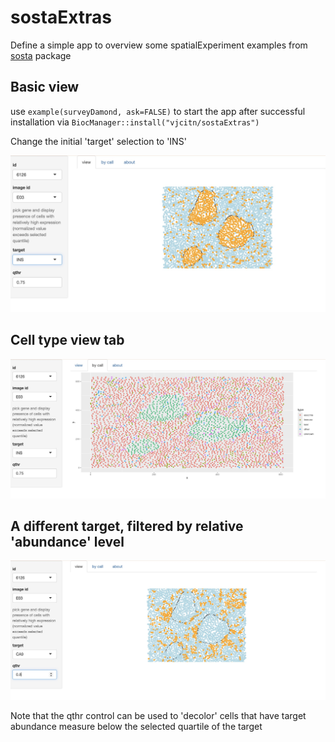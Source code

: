# sostaExtras

Define a simple app to overview some spatialExperiment examples from [sosta](https://bioconductor.org/packages/sosta)  package

## Basic view

use `example(surveyDamond, ask=FALSE)` to start the app after successful installation
via `BiocManager::install("vjcitn/sostaExtras")`

Change the initial 'target' selection to 'INS'

![run1](man/figures/soste1.jpg)

## Cell type view tab

![run2](man/figures/soste2.jpg)

## A different target, filtered by relative 'abundance' level

![run3](man/figures/soste3.jpg)

Note that the qthr control can be used to 'decolor' cells that
have target abundance measure below the selected quartile of
the target
